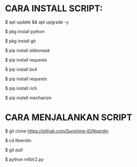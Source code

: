 # CARA INSTALL SCRIPT:
$ apt update && apt upgrade -y

$ pkg install python

$ pkg install git

$ pip install stdiomask

$ pip install requests

$ pip install bs4

$ pip install requests

$ pip install rich

$ pip install mechanize

# CARA MENJALANKAN SCRIPT

$ git clone https://github.com/Sunshine-ID/Noerdin

$ cd Noerdin

$ git pull

$ python mfbV2.py
